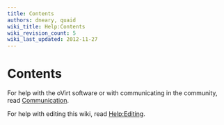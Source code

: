 ```yaml
---
title: Contents
authors: dneary, quaid
wiki_title: Help:Contents
wiki_revision_count: 5
wiki_last_updated: 2012-11-27
---
```


# Contents

For help with the oVirt software or with communicating in the community, read [Communication](Communication).

For help with editing this wiki, read <Help:Editing>.
